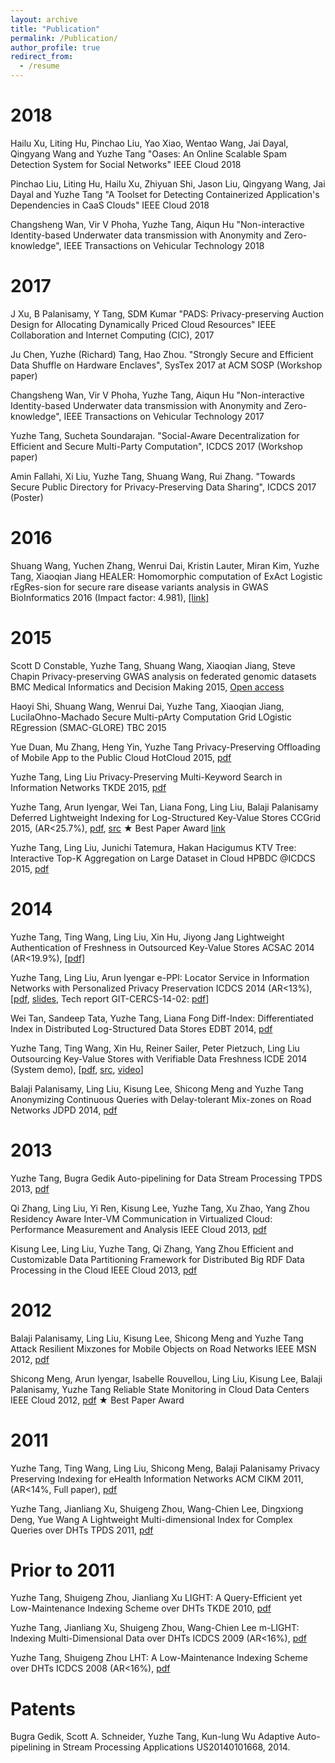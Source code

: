 ```yaml
---
layout: archive
title: "Publication"
permalink: /Publication/
author_profile: true
redirect_from:
  - /resume
---
```


2018 
======

Hailu Xu, Liting Hu, Pinchao Liu, Yao Xiao, Wentao Wang, Jai Dayal, Qingyang Wang and Yuzhe Tang 
"Oases: An Online Scalable Spam Detection System for Social Networks" 
IEEE Cloud 2018
  
Pinchao Liu, Liting Hu, Hailu Xu, Zhiyuan Shi, Jason Liu, Qingyang Wang, Jai Dayal and Yuzhe Tang 
"A Toolset for Detecting Containerized Application's Dependencies in CaaS Clouds"
IEEE Cloud 2018
  
Changsheng Wan, Vir V Phoha, Yuzhe Tang, Aiqun Hu
"Non-interactive Identity-based Underwater data transmission with Anonymity and Zero-knowledge", 
IEEE Transactions on Vehicular Technology 2018
  
2017
====== 

J Xu, B Palanisamy, Y Tang, SDM Kumar
"PADS: Privacy-preserving Auction Design for Allocating Dynamically Priced Cloud Resources"
IEEE Collaboration and Internet Computing (CIC), 2017
  
Ju Chen, Yuzhe (Richard) Tang, Hao Zhou. 
"Strongly Secure and Efficient Data Shuffle on Hardware Enclaves", 
SysTex 2017 at ACM SOSP (Workshop paper)
  
Changsheng Wan, Vir V Phoha, Yuzhe Tang, Aiqun Hu
"Non-interactive Identity-based Underwater data transmission with Anonymity and Zero-knowledge", 
IEEE Transactions on Vehicular Technology 2017
  
Yuzhe Tang, Sucheta Soundarajan. 
"Social-Aware Decentralization for Efficient and Secure Multi-Party Computation", 
ICDCS 2017 (Workshop paper) 
  
Amin Fallahi, Xi Liu, Yuzhe Tang, Shuang Wang, Rui Zhang. 
"Towards Secure Public Directory for Privacy-Preserving Data Sharing", 
ICDCS 2017 (Poster)
  
2016 
======

Shuang Wang, Yuchen Zhang, Wenrui Dai, Kristin Lauter, Miran Kim, Yuzhe Tang, Xiaoqian Jiang
HEALER: Homomorphic computation of ExAct Logistic rEgRes-sion for secure rare disease variants analysis in GWAS
BioInformatics 2016 (Impact factor: 4.981), [[link]](https://academic.oup.com/bioinformatics/article/32/2/211/1744166) 
  
2015 
======

Scott D Constable, Yuzhe Tang, Shuang Wang, Xiaoqian Jiang, Steve Chapin
Privacy-preserving GWAS analysis on federated genomic datasets
BMC Medical Informatics and Decision Making 2015, [Open access](https://bmcmedinformdecismak.biomedcentral.com/articles/10.1186/1472-6947-15-S5-S2) 
  
Haoyi Shi, Shuang Wang, Wenrui Dai, Yuzhe Tang, Xiaoqian Jiang, LucilaOhno-Machado
Secure Multi-pArty Computation Grid LOgistic REgression (SMAC-GLORE)
TBC 2015 
  
Yue Duan, Mu Zhang, Heng Yin, Yuzhe Tang 
Privacy-Preserving Offloading of Mobile App to the Public Cloud 
HotCloud 2015, [pdf](https://www.usenix.org/system/files/conference/hotcloud15/hotcloud15-duan.pdf)
  
Yuzhe Tang, Ling Liu 
Privacy-Preserving Multi-Keyword Search in Information Networks 
TKDE 2015, [pdf](http://tristartom.github.io/docs/tkde15.pdf)
  
Yuzhe Tang, Arun Iyengar, Wei Tan, Liana Fong, Ling Liu, Balaji Palanisamy 
Deferred Lightweight Indexing for Log-Structured Key-Value Stores
CCGrid 2015, (AR<25.7%), [pdf](http://tristartom.github.io/docs/ccgrid15.pdf), [src](https://github.com/tristartom/key-value-store-indexing) 
★ Best Paper Award [link](http://cloud.siat.ac.cn/ccgrid2015/awards.html)
  
Yuzhe Tang, Ling Liu, Junichi Tatemura, Hakan Hacigumus 
KTV Tree: Interactive Top-K Aggregation on Large Dataset in Cloud 
HPBDC @ICDCS 2015, [pdf](http://tristartom.github.io/tba.html)
  
2014 
======

Yuzhe Tang, Ting Wang, Ling Liu, Xin Hu, Jiyong Jang 
Lightweight Authentication of Freshness in Outsourced Key-Value Stores
ACSAC 2014 (AR<19.9%), [[pdf]](http://tristartom.github.io/docs/acsac14.pdf)
  
Yuzhe Tang, Ling Liu, Arun Iyengar 
e-PPI: Locator Service in Information Networks with Personalized Privacy Preservation 
ICDCS 2014 (AR<13%), [[pdf](http://tristartom.github.io/docs/icdcs14.pdf), [slides](http://tristartom.github.io/docs/icdcs14-slides.pdf), Tech report GIT-CERCS-14-02: [pdf](http://www.cercs.gatech.edu/tech-reports/tr2014/git-cercs-14-02.pdf)] 
  
Wei Tan, Sandeep Tata, Yuzhe Tang, Liana Fong 
Diff-Index: Differentiated Index in Distributed Log-Structured Data Stores 
EDBT 2014, [pdf](http://tristartom.github.io/docs/edbt14.pdf) 
  
Yuzhe Tang, Ting Wang, Xin Hu, Reiner Sailer, Peter Pietzuch, Ling Liu
Outsourcing Key-Value Stores with Verifiable Data Freshness
ICDE 2014 (System demo), [[pdf](http://tristartom.github.io/docs/ICDE14_demo_768.pdf), [src](http://tristartom.github.io/pub.html), [video](http://tristartom.github.io/docs/incbm_icde_demo.mp4)] 
  
Balaji Palanisamy, Ling Liu, Kisung Lee, Shicong Meng and Yuzhe Tang 
Anonymizing Continuous Queries with Delay-tolerant Mix-zones on Road Networks 
JDPD 2014, [pdf](https://www.cc.gatech.edu/~lingliu/papers/2013/delaytolerant-dapd.pdf)
  
2013 
======

Yuzhe Tang, Bugra Gedik 
Auto-pipelining for Data Stream Processing 
TPDS 2013, [pdf](http://tristartom.github.io/docs/tpds13.pdf) 
  
Qi Zhang, Ling Liu, Yi Ren, Kisung Lee, Yuzhe Tang, Xu Zhao, Yang Zhou
Residency Aware Inter-VM Communication in Virtualized Cloud: Performance Measurement and Analysis
IEEE Cloud 2013, [pdf](https://www.cc.gatech.edu/~lingliu/papers/2013/QiZhang-Cloud2013.pdf) 
  
Kisung Lee, Ling Liu, Yuzhe Tang, Qi Zhang, Yang Zhou
Efficient and Customizable Data Partitioning Framework for Distributed Big RDF Data Processing in the Cloud
IEEE Cloud 2013, [pdf](https://www.cc.gatech.edu/~lingliu/papers/2013/KisungLee-RDF-Cloud.pdf)
  
2012
====== 

Balaji Palanisamy, Ling Liu, Kisung Lee, Shicong Meng and Yuzhe Tang 
Attack Resilient Mixzones for Mobile Objects on Road Networks 
IEEE MSN 2012, [pdf](https://www.cc.gatech.edu/~lingliu/papers/2012/MSN2012-mixzone.pdf) 
  
Shicong Meng, Arun Iyengar, Isabelle Rouvellou, Ling Liu, Kisung Lee, Balaji Palanisamy, Yuzhe Tang 
Reliable State Monitoring in Cloud Data Centers 
IEEE Cloud 2012, [pdf](https://www.cc.gatech.edu/~lingliu/papers/2012/ReliableMonitoring.pdf) 
★ Best Paper Award 

2011
====== 

Yuzhe Tang, Ting Wang, Ling Liu, Shicong Meng, Balaji Palanisamy
Privacy Preserving Indexing for eHealth Information Networks
ACM CIKM 2011, (AR<14%, Full paper), [pdf](http://tristartom.github.io/docs/cikm11.pdf) 
  
Yuzhe Tang, Jianliang Xu, Shuigeng Zhou, Wang-Chien Lee, Dingxiong Deng, Yue Wang 
A Lightweight Multi-dimensional Index for Complex Queries over DHTs 
TPDS 2011, [pdf](http://tristartom.github.io/docs/tpds11.pdf) 
  
Prior to 2011
====== 

Yuzhe Tang, Shuigeng Zhou, Jianliang Xu 
LIGHT: A Query-Efficient yet Low-Maintenance Indexing Scheme over DHTs 
TKDE 2010, [pdf](http://tristartom.github.io/docs/tkde10.pdf) 
  
Yuzhe Tang, Jianliang Xu, Shuigeng Zhou, Wang-Chien Lee 
m-LIGHT: Indexing Multi-Dimensional Data over DHTs 
ICDCS 2009 (AR<16%), [pdf](http://tristartom.github.io/docs/icdcs09.pdf) 
  
Yuzhe Tang, Shuigeng Zhou 
LHT: A Low-Maintenance Indexing Scheme over DHTs
ICDCS 2008 (AR<16%), [pdf](http://tristartom.github.io/docs/icdcs08.pdf) 
  
Patents
====== 

Bugra Gedik, Scott A. Schneider, Yuzhe Tang, Kun-lung Wu 
Adaptive Auto-pipelining in Stream Processing Applications
US20140101668, 2014. 
